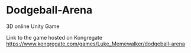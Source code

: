 # Dodgeball-Arena
3D online Unity Game 

Link to the game hosted on Kongregate
https://www.kongregate.com/games/Luke_Memewalker/dodgeball-arena
